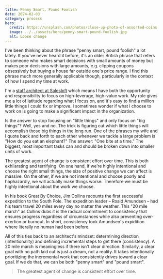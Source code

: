 ```yaml
---
title: Penny Smart, Pound Foolish
date: 2024-02-03
category: process
hero:
  credit: https://unsplash.com/photos/close-up-photo-of-assorted-coins-NeTPASr-bmQ
  image: ../../assets/hero/penny-smart-pound-foolish.jpg
  alt: Loose change
---
```


I've been thinking about the phrase "penny smart, pound foolish" a lot lately. If you've never heard it before, it's an older British phrase that refers to someone who makes smart decisions with small amounts of money but makes poor decisions with large amounts, e.g. clipping coupons obsessively but buying a house far outside one's price range. I find this phrase much more generally applicable though, particularly in the context of how I spend my time at work.

I'm a [staff architect at Salesloft](./being-a-software-architect-at-salesloft) which means I have both the opportunity and responsibility to focus on high-leverage, high-value work. My role gives me a lot of latitude regarding what I focus on, and it's easy to find a million little things I could fix or improve. I sometimes wonder if what I choose to work on is going to make a significant impact in the organization.

Is the answer to stop focusing on "little things" and only focus on "big things"? Well, yes and no. The trick is figuring out which little things will accomplish those big things in the long run. One of the phrases my wife and I quote back and forth to each other whenever we tackle a large problem is "How do you eat an elephant?" The answer: "One bite at a time." The biggest, most important tasks can and should be broken down into smaller units of work.

The greatest agent of change is consistent effort over time. This is both exhilarating and terrifying. On one hand, if we're highly intentional and choose the right small things, the size of positive change we can affect is massive. On the other, if we are not intentional and choose poorly and haphazardly, we will actually make things worse. Therefore we must be highly intentional about the work we choose.

In his book Great By Choice, Jim Collins recounts the first successful expedition to the South Pole. The expedition leader – Roald Amundsen – had his team travel 20 miles every day no matter the weather. This "20 mile march" as Collins dubs it is the radical commitment to consistency that ensures progress regardless of circumstances while also preventing over-exertion or burnout. In short, consistency took Amundsen's expidition where literally no human had been before.

All of this ties back to an architect's mindset: determining direction (intentionality) and defining incremental steps to get there (consistency). A 20 mile march is meaningless if there isn't clear direction. Similarly, a clear goal with no path laid out is just a dream, not a reality. It takes intentionally prioritizing the incremental work that consistently drives toward a clear goal. If we do that, we can be both "penny smart" and "pound smart".

> The greatest agent of change is consistent effort over time.
